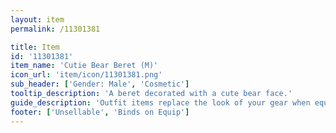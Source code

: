 ```yaml
---
layout: item
permalink: /11301381

title: Item
id: '11301381'
item_name: 'Cutie Bear Beret (M)'
icon_url: 'item/icon/11301381.png'
sub_header: ['Gender: Male', 'Cosmetic']
tooltip_description: 'A beret decorated with a cute bear face.'
guide_description: 'Outfit items replace the look of your gear when equipped.'
footer: ['Unsellable', 'Binds on Equip']
---
```

